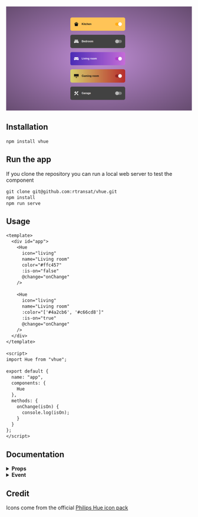 ![vhue component](/screenshot.png?raw=true "vhue")

## Installation
```
npm install vhue
```

## Run the app
If you clone the repository you can run a local web server to test the component
```
git clone git@github.com:rtransat/vhue.git
npm install
npm run serve
```

## Usage

```vue
<template>
  <div id="app">
    <Hue
      icon="living"
      name="Living room"
      color="#ffc457"
      :is-on="false"
      @change="onChange"
    />

    <Hue
      icon="living"
      name="Living room"
      :color="['#4a2cb6', '#c66cd8']"
      :is-on="true"
      @change="onChange"
    />
  </div>
</template>

<script>
import Hue from "vhue";

export default {
  name: "app",
  components: {
    Hue
  },
  methods: {
    onChange(isOn) {
      console.log(isOn);
    }
  }
};
</script>
```

## Documentation

<details><summary><strong>Props</strong></summary>
<br>

**`icon`**: String  
Icon to display
- attic
- balcony
- bathroom
- bedroom
- carpot
- closet
- computer
- dining
- driveway
- frontdoor
- garage
- guestroom
- gym
- hallway
- kidsbedroom
- kitchen
- laundryroom
- living
- lounge
- mancave
- nursery
- office
- other
- outdoor
- outdoor-socialtime
- pool
- porch
- recreation
- socialtime
- staircase
- storage
- studio
- terrace
- toilet

**`name`**: String  
Name of the room

**`color`**: String or Array  
Background color of the component when the light is on. If array the background will be a gradient

**`:is-on`**: Boolean  
*default*: false  
Indicates if the light is on or off

<br/>
</details>

<details><summary><strong>Event</strong></summary>
<br>

**`change`**: Function  
**params**: isOn  
Do something when is toggle (api call to turn on/off light)

<br/>
</details>

## Credit

Icons come from the official [Philips Hue icon pack](https://developers.meethue.com/develop/application-design-guidance/icon-pack/)